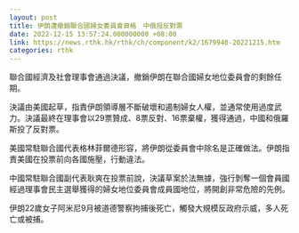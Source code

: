 ```yaml
---
layout: post
title: 伊朗遭撤銷聯合國婦女委員會資格　中俄投反對票
date: 2022-12-15 13:57:24.000000000 +08:00
link: https://news.rthk.hk/rthk/ch/component/k2/1679940-20221215.htm
categories: rthk
---
```


聯合國經濟及社會理事會通過決議，撤銷伊朗在聯合國婦女地位委員會的剩餘任期。

決議由美國起草，指責伊朗領導層不斷破壞和遏制婦女人權，並通常使用過度武力。決議最終在理事會以29票贊成、8票反對、16票棄權，獲得通過，中國和俄羅斯投了反對票。

美國常駐聯合國代表格林菲爾德形容，將伊朗從委員會中除名是正確做法。伊朗指責美國在投票前向各國施壓，行動違法。

中國常駐聯合國副代表耿爽在投票前說，決議草案於法無據，強行剝奪一個會員國經過理事會民主選舉獲得的婦女地位委員會成員國地位，將開創非常危險的先例。 

伊朗22歲女子阿米尼9月被道德警察拘捕後死亡，觸發大規模反政府示威，多人死亡或被捕。
